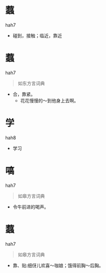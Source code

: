 # 蠚
hah7
- 碰到，接触；临近，靠近

# 蠚
hah7
> 如东方言词典
- 合，靠紧。
  - 花花慢慢的～到他身上去啊。

# 学
hah8
- 学习

# 嗃
hah7
> 如皋方言词典
- 令牛前进的喝声。

# 蠚
hah7
> 如皋方言词典
- 靠、贴:细伢儿欢喜～咖娘；饿得前胸～后胸。
